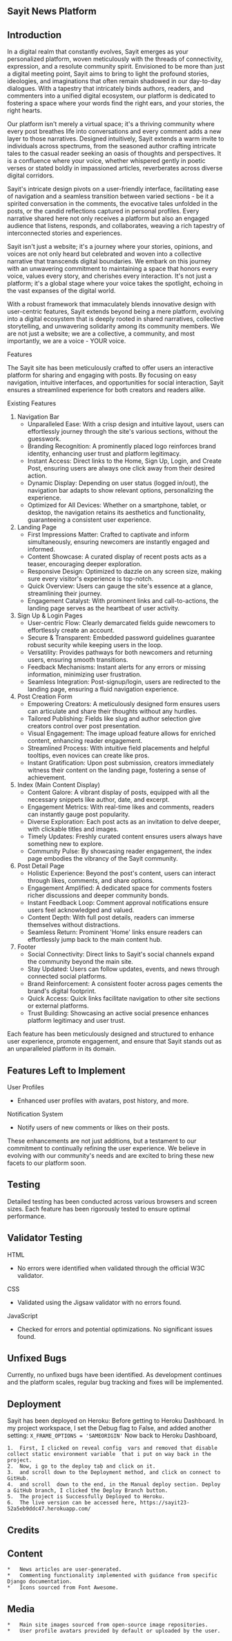 
## Sayit News Platform

## Introduction


In a digital realm that constantly evolves, Sayit emerges as your personalized platform, woven meticulously with the threads of connectivity, expression, and a resolute community spirit. Envisioned to be more than just a digital meeting point, Sayit aims to bring to light the profound stories, ideologies, and imaginations that often remain shadowed in our day-to-day dialogues. With a tapestry that intricately binds authors, readers, and commenters into a unified digital ecosystem, our platform is dedicated to fostering a space where your words find the right ears, and your stories, the right hearts.

Our platform isn't merely a virtual space; it's a thriving community where every post breathes life into conversations and every comment adds a new layer to those narratives. Designed intuitively, Sayit extends a warm invite to individuals across spectrums, from the seasoned author crafting intricate tales to the casual reader seeking an oasis of thoughts and perspectives. It is a confluence where your voice, whether whispered gently in poetic verses or stated boldly in impassioned articles, reverberates across diverse digital corridors.

Sayit's intricate design pivots on a user-friendly interface, facilitating ease of navigation and a seamless transition between varied sections - be it a spirited conversation in the comments, the evocative tales unfolded in the posts, or the candid reflections captured in personal profiles. Every narrative shared here not only receives a platform but also an engaged audience that listens, responds, and collaborates, weaving a rich tapestry of interconnected stories and experiences.

Sayit isn't just a website; it's a journey where your stories, opinions, and voices are not only heard but celebrated and woven into a collective narrative that transcends digital boundaries. We embark on this journey with an unwavering commitment to maintaining a space that honors every voice, values every story, and cherishes every interaction. It's not just a platform; it's a global stage where your voice takes the spotlight, echoing in the vast expanses of the digital world.

With a robust framework that immaculately blends innovative design with user-centric features, Sayit extends beyond being a mere platform, evolving into a digital ecosystem that is deeply rooted in shared narratives, collective storytelling, and unwavering solidarity among its community members. We are not just a website; we are a collective, a community, and most importantly, we are a voice - YOUR voice.

Features

The Sayit site has been meticulously crafted to offer users an interactive platform for sharing and engaging with posts. By focusing on easy navigation, intuitive interfaces, and opportunities for social interaction, Sayit ensures a streamlined experience for both creators and readers alike.

Existing Features

1.	Navigation Bar
    *	Unparalleled Ease: With a crisp design and intuitive layout, users can effortlessly journey through the site's various sections, without the guesswork.
    *	Branding Recognition: A prominently placed logo reinforces brand identity, enhancing user trust and platform legitimacy.
    *	Instant Access: Direct links to the Home, Sign Up, Login, and Create Post, ensuring users are always one click away from their desired action.
    *	Dynamic Display: Depending on user status (logged in/out), the navigation bar adapts to show relevant options, personalizing the experience.
    *	Optimized for All Devices: Whether on a smartphone, tablet, or desktop, the navigation retains its aesthetics and functionality, guaranteeing a consistent user experience.
2.	Landing Page
    *	First Impressions Matter: Crafted to captivate and inform simultaneously, ensuring newcomers are instantly engaged and informed.
    *	Content Showcase: A curated display of recent posts acts as a teaser, encouraging deeper exploration.
    *	Responsive Design: Optimized to dazzle on any screen size, making sure every visitor's experience is top-notch.
    *	Quick Overview: Users can gauge the site's essence at a glance, streamlining their journey.
    *	Engagement Catalyst: With prominent links and call-to-actions, the landing page serves as the heartbeat of user activity.
3.	Sign Up & Login Pages
    *	User-centric Flow: Clearly demarcated fields guide newcomers to effortlessly create an account.
    *	Secure & Transparent: Embedded password guidelines guarantee robust security while keeping users in the loop.
    *	Versatility: Provides pathways for both newcomers and returning users, ensuring smooth transitions.
    *	Feedback Mechanisms: Instant alerts for any errors or missing information, minimizing user frustration.
    *	Seamless Integration: Post-signup/login, users are redirected to the landing page, ensuring a fluid navigation experience.
4.	Post Creation Form
    *	Empowering Creators: A meticulously designed form ensures users can articulate and share their thoughts without any hurdles.
    *	Tailored Publishing: Fields like slug and author selection give creators control over post presentation.
    *	Visual Engagement: The image upload feature allows for enriched content, enhancing reader engagement.
    *	Streamlined Process: With intuitive field placements and helpful tooltips, even novices can create like pros.
    *	Instant Gratification: Upon post submission, creators immediately witness their content on the landing page, fostering a sense of achievement.
5.	Index (Main Content Display)
    *	Content Galore: A vibrant display of posts, equipped with all the necessary snippets like author, date, and excerpt.
    *	Engagement Metrics: With real-time likes and comments, readers can instantly gauge post popularity.
    *	Diverse Exploration: Each post acts as an invitation to delve deeper, with clickable titles and images.
    *	Timely Updates: Freshly curated content ensures users always have something new to explore.
    *	Community Pulse: By showcasing reader engagement, the index page embodies the vibrancy of the Sayit community.
6.	Post Detail Page
    *	Holistic Experience: Beyond the post's content, users can interact through likes, comments, and share options.
    *	Engagement Amplified: A dedicated space for comments fosters richer discussions and deeper community bonds.
    *	Instant Feedback Loop: Comment approval notifications ensure users feel acknowledged and valued.
    *	Content Depth: With full post details, readers can immerse themselves without distractions.
    *	Seamless Return: Prominent 'Home' links ensure readers can effortlessly jump back to the main content hub.
7.	Footer
    *	Social Connectivity: Direct links to Sayit's social channels expand the community beyond the main site.
    *	Stay Updated: Users can follow updates, events, and news through connected social platforms.
    *	Brand Reinforcement: A consistent footer across pages cements the brand's digital footprint.
    *	Quick Access: Quick links facilitate navigation to other site sections or external platforms.
    *	Trust Building: Showcasing an active social presence enhances platform legitimacy and user trust.
    
Each feature has been meticulously designed and structured to enhance user experience, promote engagement, and ensure that Sayit stands out as an unparalleled platform in its domain.

## Features Left to Implement

User Profiles

* Enhanced user profiles with avatars, post history, and more.

Notification System
*	Notify users of new comments or likes on their posts.

These enhancements are not just additions, but a testament to our commitment to continually refining the user experience. We believe in evolving with our community's needs and are excited to bring these new facets to our platform soon.

## Testing
Detailed testing has been conducted across various browsers and screen sizes. Each feature has been rigorously tested to ensure optimal performance.

## Validator Testing

HTML
*	No errors were identified when validated through the official W3C validator.

CSS
*	Validated using the Jigsaw validator with no errors found.

JavaScript
*	Checked for errors and potential optimizations. No significant issues found.

## Unfixed Bugs

Currently, no unfixed bugs have been identified. As development continues and the platform scales, regular bug tracking and fixes will be implemented.

## Deployment

Sayit has been deployed on Heroku:
Before getting to Heroku Dashboard. In my project workspace, I set the Debug flag to False, and added another setting: `X_FRAME_OPTIONS = 'SAMEORIGIN'`
Now back to Heroku Dashboard,

    1.	First, I clicked on reveal config  vars and removed that disable  collect static environment variable  that i put on way back in the project.
    2.	Now, i go to the deploy tab and click on it. 
    3.	and scroll down to the Deployment method, and click on connect to GitHub.
    4.	and scroll  down to the end, in the Manual deploy section. Deploy a GitHub branch, I clicked the Deploy Branch button.
    5.	The project is Successfully Deployed to Heroku.
    6.	The live version can be accessed here, https://sayit23-52a5eb9ddc47.herokuapp.com/

## Credits

## Content
    *	News articles are user-generated.
    *	Commenting functionality implemented with guidance from specific Django documentation.
    *	Icons sourced from Font Awesome.

## Media
    *	Main site images sourced from open-source image repositories.
    *	User profile avatars provided by default or uploaded by the user.

